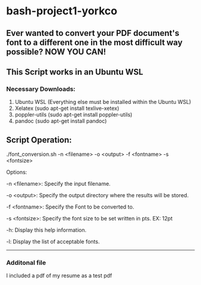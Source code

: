 # bash-project1-yorkco
 
<h2>Ever wanted to convert your PDF document's font to a different one in the most difficult way possible?
NOW YOU CAN!</h2>

This Script works in an Ubuntu WSL
---

<h3>Necessary Downloads:</h3>

1. Ubuntu WSL (Everything else must be installed within the Ubuntu WSL)
2. Xelatex (sudo apt-get install texlive-xetex)
3. poppler-utils (sudo apt-get install poppler-utils)
4. pandoc (sudo apt-get install pandoc)

<h2>Script Operation:</h2>

 ./font_conversion.sh -n \<filename> -o \<output> -f \<fontname> -s \<fontsize>

Options:

  -n \<filename>: Specify the input filename.

  -o \<output>: Specify the output directory where the results will be stored.

  -f \<fontname>: Specify the Font to be converted to.

  -s \<fontsize>: Specify the font size to be set written in pts. EX: 12pt

  -h: Display this help information.

  -l: Display the list of acceptable fonts.

---
<h3>Additonal file</h3>
I included a pdf of my resume as a test pdf 
